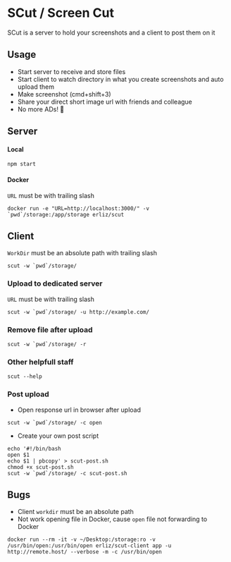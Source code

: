 SCut / Screen Cut
===
SCut is a server to hold your screenshots and a client to post them on it

## Usage
* Start server to receive and store files
* Start client to watch directory in what you create screenshots and auto upload them
* Make screenshot (cmd+shift+3)
* Share your direct short image url with friends and colleague
* No more ADs! :tada:

## Server

#### Local
```
npm start
```
#### Docker
`URL` must be with trailing slash
```
docker run -e "URL=http://localhost:3000/" -v `pwd`/storage:/app/storage erliz/scut
```

## Client
`WorkDir` must be an absolute path with trailing slash
```
scut -w `pwd`/storage/
```

### Upload to dedicated server
`URL` must be with trailing slash
```
scut -w `pwd`/storage/ -u http://example.com/
```

### Remove file after upload
```
scut -w `pwd`/storage/ -r
```

### Other helpfull staff
```
scut --help
```

### Post upload
* Open response url in browser after upload
```
scut -w `pwd`/storage/ -c open
```
* Create your own post script
```
echo '#!/bin/bash
open $1
echo $1 | pbcopy' > scut-post.sh
chmod +x scut-post.sh
scut -w `pwd`/storage/ -c scut-post.sh
```

## Bugs
* Client `workdir` must be an absolute path
* Not work opening file in Docker, cause `open` file not forwarding to Docker
```
docker run --rm -it -v ~/Desktop:/storage:ro -v /usr/bin/open:/usr/bin/open erliz/scut-client app -u http://remote.host/ --verbose -m -c /usr/bin/open
```

